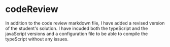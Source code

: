 # codeReview

In addition to the code review markdown file, I have added a revised version of the student's solution. I have incuded both the typeScript and the javaScript versions and a configuration file to be able to compile the typeScript without any issues.
